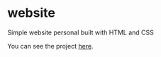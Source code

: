 # website
Simple website personal built with HTML and CSS

You can see the project [here](https://website-riccardogarutti.netlify.app/).


